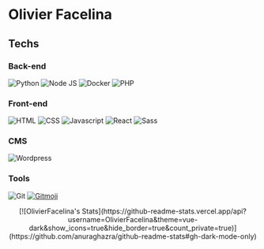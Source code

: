 # Olivier Facelina

## Techs
### Back-end

![Python](https://img.shields.io/badge/Python-black?style=for-the-badge&logo=python)
![Node JS](https://img.shields.io/badge/Node_JS-black?style=for-the-badge&logo=node.js)
![Docker](https://img.shields.io/badge/Docker-black?style=for-the-badge&logo=docker)
![PHP](https://img.shields.io/badge/PHP-black?style=for-the-badge&logo=php)

### Front-end

![HTML](https://img.shields.io/badge/HTML-black?style=for-the-badge&logo=html5)
![CSS](https://img.shields.io/badge/CSS-black?style=for-the-badge&logo=css3)
![Javascript](https://img.shields.io/badge/Javascript-black?style=for-the-badge&logo=javascript)
![React](https://img.shields.io/badge/React-black?style=for-the-badge&logo=react)
![Sass](https://img.shields.io/badge/Sass-black?style=for-the-badge&logo=react)

### CMS

![Wordpress](https://img.shields.io/badge/Wordpress-black?style=for-the-badge&logo=wordpress)


### Tools

![Git](https://img.shields.io/badge/Git-black?style=for-the-badge&logo=git)
[![Gitmoji](https://img.shields.io/badge/😜_Gitmoji-black?style=for-the-badge)](https://gitmoji.dev)


<div align="center">
  <!-- [![github-stats-dark](https://github-readme-stats.vercel.app/api?username=paco-pastor&show_icons=true&theme=dark#gh-dark-mode-only)](https://github.com/anuraghazra/github-readme-stats#gh-dark-mode-only)
  [![github-stats-light](https://github-readme-stats.vercel.app/api?username=paco-pastor&show_icons=true&theme=default#gh-light-mode-only)](https://github.com/anuraghazra/github-readme-stats#gh-light-mode-only) -->
[![OlivierFacelina's Stats](https://github-readme-stats.vercel.app/api?username=OlivierFacelina&theme=vue-dark&show_icons=true&hide_border=true&count_private=true)](https://github.com/anuraghazra/github-readme-stats#gh-dark-mode-only)
</div>

<div align="center">


</div>

